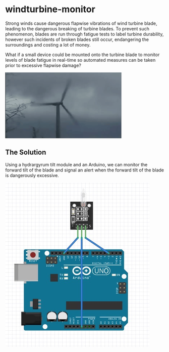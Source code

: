 # windturbine-monitor

Strong winds cause dangerous flapwise vibrations of wind turbine blade, leading to the dangerous breaking of turbine blades. To prevent such phenomenon, blades are run through fatigue tests to label turbine durability, however such incidents of broken blades still occur, endangering the surroundings and costing a lot of money.

What if a small device could be mounted onto the turbine blade to monitor levels of blade fatigue in real-time so automated measures can be taken prior to excessive flapwise damage?

![](img/turbine-crash.gif)


## The Solution

Using a hydrargyrum tilt module and an Arduino, we can monitor the forward tilt of the blade and signal an alert when the forward tilt of the blade is dangerously excessive.

![](img/turbine-fatigue.jpg)
